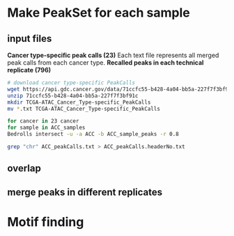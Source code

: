 # Make PeakSet for each sample
## input files
**Cancer type-specific peak calls (23)**
Each text file represents all merged peak calls from each cancer type. 
**Recalled peaks in each technical replicate (796)**
```bash
# download cancer type-specific PeakCalls
wget https://api.gdc.cancer.gov/data/71ccfc55-b428-4a04-bb5a-227f7f3bf91c
unzip 71ccfc55-b428-4a04-bb5a-227f7f3bf91c
mkdir TCGA-ATAC_Cancer_Type-specific_PeakCalls
mv *.txt TCGA-ATAC_Cancer_Type-specific_PeakCalls
```
```bash
for cancer in 23 cancer
for sample in ACC_samples
Bedrolls intersect -u -a ACC -b ACC_sample_peaks -r 0.8
```
```bash
grep "chr" ACC_peakCalls.txt > ACC_peakCalls.headerNo.txt
```

## overlap
## merge peaks in different replicates
# Motif finding

<!--stackedit_data:
eyJoaXN0b3J5IjpbLTc2NDY2MjcwMSwyODg1OTkyOTAsMTU4Nz
czOTM1MiwtMjA1MjI3MDMxMiwxNDU0MDkzNjM3LC0xNTE5Mzgy
NDE2LC0zNDIxNjM3MSwtMTk1MTA0MzAyN119
-->